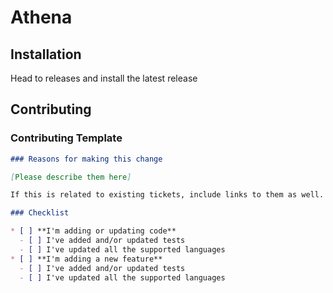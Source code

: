 # Athena

## Installation

Head to releases and install the latest release

## Contributing

### Contributing Template

```markdown
### Reasons for making this change

[Please describe them here]

If this is related to existing tickets, include links to them as well.

### Checklist

* [ ] **I'm adding or updating code**
  - [ ] I've added and/or updated tests
  - [ ] I've updated all the supported languages
* [ ] **I'm adding a new feature**
  - [ ] I've added and/or updated tests
  - [ ] I've updated all the supported languages
```
